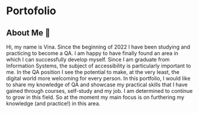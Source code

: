 # Portofolio
## About Me 👋
Hi, my name is Vina. Since the beginning of 2022 I have been studying and practicing to become a QA. I am happy to have finally found an area in which I can successfully develop myself. Since I am graduate from Information Systems, the subject of accessibility is particularly important to me. In the QA position I see the potential to make, at the very least, the digital world more welcoming for every person. In this portfolio, I would like to share my knowledge of QA and showcase my practical skills that I have gained through courses, self-study and my job. I am determined to continue to grow in this field. So at the moment my main focus is on furthering my knowledge (and practice!) in this area.
